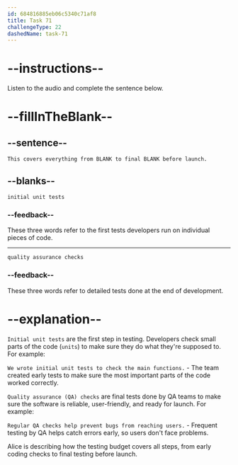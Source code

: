 ```yaml
---
id: 684816885eb06c5340c71af8
title: Task 71
challengeType: 22
dashedName: task-71
---
```


<!-- (audio) Alice: This covers everything from initial unit tests to final quality assurance checks before launch. -->

# --instructions--

Listen to the audio and complete the sentence below.

# --fillInTheBlank--

## --sentence--

`This covers everything from BLANK to final BLANK before launch.`

## --blanks--

`initial unit tests`

### --feedback--

These three words refer to the first tests developers run on individual pieces of code.

---

`quality assurance checks`

### --feedback--

These three words refer to detailed tests done at the end of development.

# --explanation--

`Initial unit tests` are the first step in testing. Developers check small parts of the code (`units`) to make sure they do what they're supposed to. For example:

`We wrote initial unit tests to check the main functions.` - The team created early tests to make sure the most important parts of the code worked correctly.

`Quality assurance (QA) checks` are final tests done by QA teams to make sure the software is reliable, user-friendly, and ready for launch. For example:

`Regular QA checks help prevent bugs from reaching users.` - Frequent testing by QA helps catch errors early, so users don't face problems.

Alice is describing how the testing budget covers all steps, from early coding checks to final testing before launch.
